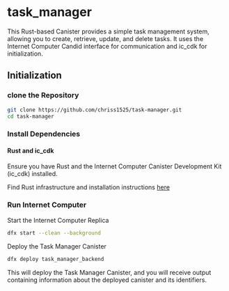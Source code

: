 # task_manager

This Rust-based Canister provides a simple task management system, allowing you to create, retrieve, update, and delete tasks. It uses the Internet Computer Candid interface for communication and ic_cdk for initialization.

## Initialization

### clone the Repository
```sh
git clone https://github.com/chriss1525/task-manager.git
cd task-manager
```

### Install Dependencies

#### Rust and ic_cdk
Ensure you have Rust and the Internet Computer Canister Development Kit (ic_cdk) installed.

Find Rust infrastructure and installation instructions [here](https://internetcomputer.org/docs/current/developer-docs/backend/rust/dev-env)

### Run Internet Computer

Start the Internet Computer Replica

```sh
dfx start --clean --background
```

Deploy the Task Manager Canister

```sh
dfx deploy task_manager_backend
```

This will deploy the Task Manager Canister, and you will receive output containing information about the deployed canister and its identifiers.

